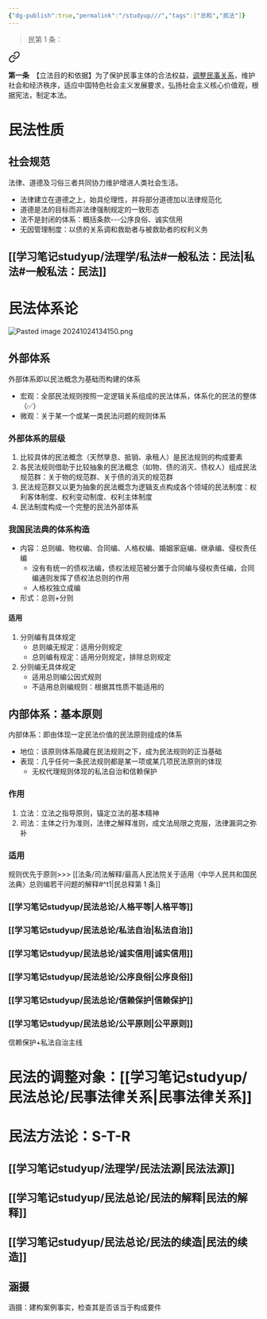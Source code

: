 ```yaml
---
{"dg-publish":true,"permalink":"/studyup///","tags":["总和","民法"]}
---
```


>民第 1 条：
<div class="transclusion internal-embed is-loaded"><a class="markdown-embed-link" href="/////#t1" aria-label="Open link"><svg xmlns="http://www.w3.org/2000/svg" width="24" height="24" viewBox="0 0 24 24" fill="none" stroke="currentColor" stroke-width="2" stroke-linecap="round" stroke-linejoin="round" class="svg-icon lucide-link"><path d="M10 13a5 5 0 0 0 7.54.54l3-3a5 5 0 0 0-7.07-7.07l-1.72 1.71"></path><path d="M14 11a5 5 0 0 0-7.54-.54l-3 3a5 5 0 0 0 7.07 7.07l1.71-1.71"></path></svg></a><div class="markdown-embed">



**第一条**　【立法目的和依据】为了保护民事主体的合法权益，<u>调整民事关系</u>，维护社会和经济秩序，适应中国特色社会主义发展要求，弘扬社会主义核心价值观，根据宪法，制定本法。 

</div></div>

# 民法性质
## 社会规范
法律、道德及习俗三者共同协力维护增进人类社会生活。
- 法律建立在道德之上，始具伦理性，并将部分道德加以法律规范化
- 道德是法的目标而非法律强制规定的一致形态
- 法不是封闭的体系：概括条款---公序良俗、诚实信用
- 无因管理制度：以债的关系调和救助者与被救助者的权利义务
## [[学习笔记studyup/法理学/私法#一般私法：民法\|私法#一般私法：民法]]
# 民法体系论
![Pasted image 20241024134150.png](/img/user/%E8%BF%90%E8%A1%8C%E6%9D%82/%E9%99%84%E4%BB%B6/Pasted%20image%2020241024134150.png)
## 外部体系
外部体系即以民法概念为基础而构建的体系
- 宏观：全部民法规则按照一定逻辑关系组成的民法体系，体系化的民法的整体（✅）
- 微观：关于某一个或某一类民法问题的规则体系
### 外部体系的层级
1. 比较具体的民法概念（天然孳息、抵销、承租人）是民法规则的构成要素
2. 各民法规则借助于比较抽象的民法概念（如物、债的消灭、债权人）组成民法规范群：关于物的规范群、关于债的消灭的规范群
3. 民法规范群又以更为抽象的民法概念为逻辑支点构成各个领域的民法制度：权利客体制度、权利变动制度、权利主体制度
4. 民法制度构成一个完整的民法外部体系
### 我国民法典的体系构造
- 内容：总则编、物权编、合同编、人格权编、婚姻家庭编、继承编、侵权责任编
	- 没有有统一的债权法编，债权法规范被分置于合同编与侵权责任编，合同编通则发挥了债权法总则的作用
	- 人格权独立成编
- 形式：总则+分则
#### 适用
1. 分则编有具体规定
	- 总则编无规定：适用分则规定
	- 总则编有规定：适用分则规定，排除总则规定
2. 分则编无具体规定
	- 适用总则编公因式规则
	- 不适用总则编规则：根据其性质不能适用的
## 内部体系：基本原则
内部体系：即由体现一定民法价值的民法原则组成的体系
- 地位：该原则体系隐藏在民法规则之下，成为民法规则的正当基础
- 表现：几乎任何一条民法规则都是某一项或某几项民法原则的体现
	- 无权代理规则体现的私法自治和信赖保护
### 作用
1. 立法：立法之指导原则，锚定立法的基本精神
2. 司法：主体之行为准则，法律之解释准则，成文法局限之克服，法律漏洞之弥补
### 适用
规则优先于原则>>> [[法条/司法解释/最高人民法院关于适用〈中华人民共和国民法典〉总则编若干问题的解释#^t1\|民总释第 1 条]]
### [[学习笔记studyup/民法总论/人格平等\|人格平等]]
### [[学习笔记studyup/民法总论/私法自治\|私法自治]]
### [[学习笔记studyup/民法总论/诚实信用\|诚实信用]]
### [[学习笔记studyup/民法总论/公序良俗\|公序良俗]]
### [[学习笔记studyup/民法总论/信赖保护\|信赖保护]]
### [[学习笔记studyup/民法总论/公平原则\|公平原则]]
信赖保护+私法自治主线
# 民法的调整对象：[[学习笔记studyup/民法总论/民事法律关系\|民事法律关系]]
# 民法方法论：S-T-R
## [[学习笔记studyup/法理学/民法法源\|民法法源]]
## [[学习笔记studyup/民法总论/民法的解释\|民法的解释]]
## [[学习笔记studyup/民法总论/民法的续造\|民法的续造]]
## 涵摄
涵摄：建构案例事实，检查其是否该当于构成要件